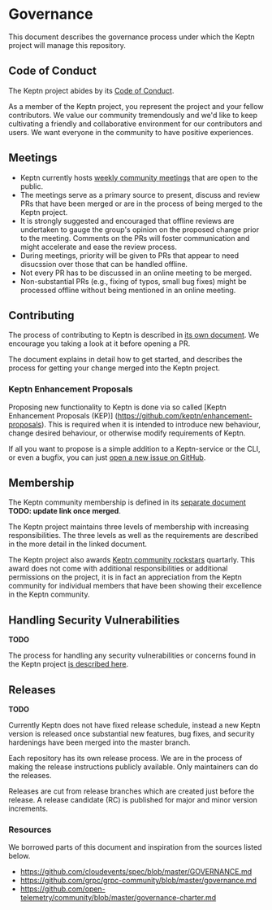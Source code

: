 
# Governance


This document describes the governance process under which the Keptn project will manage this repository.

## Code of Conduct

The Keptn project abides by its [Code of Conduct](./CODE_OF_CONDUCT.md). 

As a member of the Keptn project, you represent the project and your fellow contributors. We value our community tremendously and we'd like to keep cultivating a friendly and collaborative environment for our contributors and users. We want everyone in the community to have positive experiences.

## Meetings

- Keptn currently hosts [weekly community meetings](https://github.com/keptn/community#%EF%B8%8F-community-meetings) that are open to the public. 
- The meetings serve as a primary source to present, discuss and review PRs that have been merged or are in the process of being merged to the Keptn project. 
- It is strongly suggested and encouraged that offline reviews are undertaken to gauge the group's opinion on the proposed change prior to the meeting. Comments on the PRs will foster communication and might accelerate and ease the review process.
- During meetings, priority will be given to PRs that appear to need disucssion over those that can be handled offline. 
- Not every PR has to be discussed in an online meeting to be merged. 
- Non-substantial PRs (e.g., fixing of typos, small bug fixes) might be processed offline without being mentioned in an online meeting.

## Contributing 

The process of contributing to Keptn is described in [its own document](./CONTRIBUTING.md). We encourage you taking a look at it before opening a PR.

The document explains in detail how to get started, and describes the process for getting your change merged into the Keptn project.

### Keptn Enhancement Proposals

Proposing new functionality to Keptn is done via so called [Keptn Enhancement Proposals (KEP)] (https://github.com/keptn/enhancement-proposals). This is required when it is intended to introduce new behaviour, change desired behaviour, or otherwise modify requirements of Keptn.

If all you want to propose is a simple addition to a Keptn-service or the CLI, or even a bugfix, you can just [open a new issue on GitHub](https://github.com/keptn/keptn/issues/new/choose).

## Membership

The Keptn community membership is defined in its [separate document](https://github.com/keptn/community/blob/keptn-community-membership/COMMUNITY_MEMBERSHIP.md) **TODO: update link once merged**. 

The Keptn project maintains three levels of membership with increasing responsibilities. The three levels as well as the requirements are described in the more detail in the linked document.

The Keptn project also awards [Keptn community rockstars](https://github.com/keptn/community/blob/master/community-rockstar.md) quartarly. This award does not come with additional responsibilities or additional permissions on the project, it is in fact an appreciation from the Keptn community for individual members that have been showing their excellence in the Keptn community.

## Handling Security Vulnerabilities

**TODO**

The process for handling any security vulnerabilities or concerns found in the Keptn project [is described here](./SECURITY.md). 

## Releases

**TODO** 

Currently Keptn does not have fixed release schedule, instead a new Keptn version is released once substantial new features, bug fixes, and security hardenings have been merged into the master branch. 

Each repository has its own release process. We are in the process of making the release instructions publicly available. Only maintainers can do the releases.

Releases are cut from release branches which are created just before the release. A release candidate (RC) is published for major and minor version increments. 


### Resources

We borrowed parts of this document and inspiration from the sources listed below.

- https://github.com/cloudevents/spec/blob/master/GOVERNANCE.md
- https://github.com/grpc/grpc-community/blob/master/governance.md
- https://github.com/open-telemetry/community/blob/master/governance-charter.md


